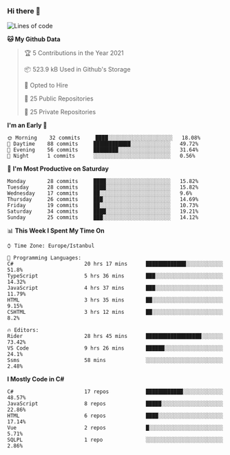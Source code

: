### Hi there 👋

<!--START_SECTION:waka-->
![Lines of code](https://img.shields.io/badge/From%20Hello%20World%20I%27ve%20Written-5.4%20million%20lines%20of%20code-blue)

**🐱 My Github Data** 

> 🏆 5 Contributions in the Year 2021
 > 
> 📦 523.9 kB Used in Github's Storage 
 > 
> 💼 Opted to Hire
 > 
> 📜 25 Public Repositories 
 > 
> 🔑 25 Private Repositories  
 > 
**I'm an Early 🐤** 

```text
🌞 Morning    32 commits     ████░░░░░░░░░░░░░░░░░░░░░   18.08% 
🌆 Daytime    88 commits     ████████████░░░░░░░░░░░░░   49.72% 
🌃 Evening    56 commits     ████████░░░░░░░░░░░░░░░░░   31.64% 
🌙 Night      1 commits      ░░░░░░░░░░░░░░░░░░░░░░░░░   0.56%

```
📅 **I'm Most Productive on Saturday** 

```text
Monday       28 commits     ████░░░░░░░░░░░░░░░░░░░░░   15.82% 
Tuesday      28 commits     ████░░░░░░░░░░░░░░░░░░░░░   15.82% 
Wednesday    17 commits     ██░░░░░░░░░░░░░░░░░░░░░░░   9.6% 
Thursday     26 commits     ███░░░░░░░░░░░░░░░░░░░░░░   14.69% 
Friday       19 commits     ██░░░░░░░░░░░░░░░░░░░░░░░   10.73% 
Saturday     34 commits     ████░░░░░░░░░░░░░░░░░░░░░   19.21% 
Sunday       25 commits     ███░░░░░░░░░░░░░░░░░░░░░░   14.12%

```


📊 **This Week I Spent My Time On** 

```text
⌚︎ Time Zone: Europe/Istanbul

💬 Programming Languages: 
C#                       20 hrs 17 mins      █████████████░░░░░░░░░░░░   51.8% 
TypeScript               5 hrs 36 mins       ███░░░░░░░░░░░░░░░░░░░░░░   14.32% 
JavaScript               4 hrs 37 mins       ███░░░░░░░░░░░░░░░░░░░░░░   11.79% 
HTML                     3 hrs 35 mins       ██░░░░░░░░░░░░░░░░░░░░░░░   9.15% 
CSHTML                   3 hrs 12 mins       ██░░░░░░░░░░░░░░░░░░░░░░░   8.2%

🔥 Editors: 
Rider                    28 hrs 45 mins      ██████████████████░░░░░░░   73.42% 
VS Code                  9 hrs 26 mins       ██████░░░░░░░░░░░░░░░░░░░   24.1% 
Ssms                     58 mins             ░░░░░░░░░░░░░░░░░░░░░░░░░   2.48%

```

**I Mostly Code in C#** 

```text
C#                       17 repos            ████████████░░░░░░░░░░░░░   48.57% 
JavaScript               8 repos             █████░░░░░░░░░░░░░░░░░░░░   22.86% 
HTML                     6 repos             ████░░░░░░░░░░░░░░░░░░░░░   17.14% 
Vue                      2 repos             █░░░░░░░░░░░░░░░░░░░░░░░░   5.71% 
SQLPL                    1 repo              ░░░░░░░░░░░░░░░░░░░░░░░░░   2.86%

```



<!--END_SECTION:waka-->

<!--
**ebubekirdinc/ebubekirdinc** is a ✨ _special_ ✨ repository because its `README.md` (this file) appears on your GitHub profile.

Here are some ideas to get you started:

- 🔭 I’m currently working on ...
- 🌱 I’m currently learning ...
- 👯 I’m looking to collaborate on ...
- 🤔 I’m looking for help with ...
- 💬 Ask me about ...
- 📫 How to reach me: ...
- 😄 Pronouns: ...
- ⚡ Fun fact: ...
-->
